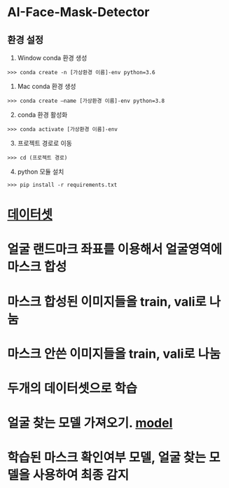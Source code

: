# AI-Face-Mask-Detector

## 환경 설정

1. Window conda 환경 생성 

```
>>> conda create -n [가상환경 이름]-env python=3.6
```

1. Mac conda 환경 생성 

```
>>> conda create —name [가상환경 이름]-env python=3.8
```

2. conda 환경 활성화

```
>>> conda activate [가상환경 이름]-env
```

3. 프로젝트 경로로 이동

```
>>> cd (프로젝트 경로)
```

4. python 모듈 설치

```
>>> pip install -r requirements.txt
```  

# [데이터셋](https://api.github.com/repos/prajnasb/observations/contents/experiements/data/without_mask?ref=master)

# 얼굴 랜드마크 좌표를 이용해서 얼굴영역에 마스크 합성
# 마스크 합성된 이미지들을 train, vali로 나눔
# 마스크 안쓴 이미지들을 train, vali로 나눔
# 두개의 데이터셋으로 학습
# 얼굴 찾는 모델 가져오기. [model](https://drive.google.com/file/d/1zypxcMVbZE_KzTf5vbDQobbllZRgSwKs/view)
# 학습된 마스크 확인여부 모델, 얼굴 찾는 모델을 사용하여 최종 감지
